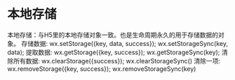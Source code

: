 # 本地存储

本地存储：与H5里的本地存储对象一致。也是生命周期永久的用于存储数据的对象。
存储数据: 		wx.setStorage({key, data, success});
wx.setStorageSync(key, data);
提取数据: 		wx.getStorage({key, success});
wx.getStorageSync(key);
清除所有数据: 	wx.clearStorage({success});
wx.clearStorageSync()
清除一项:		wx.removeStorage({key, success});
wx.removeStorageSync(key)
